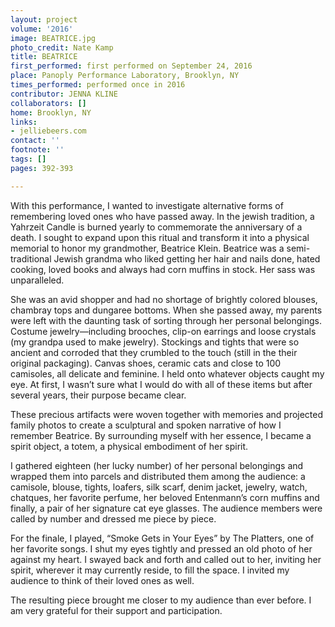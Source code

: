 ```yaml
---
layout: project
volume: '2016'
image: BEATRICE.jpg
photo_credit: Nate Kamp
title: BEATRICE
first_performed: first performed on September 24, 2016
place: Panoply Performance Laboratory, Brooklyn, NY
times_performed: performed once in 2016
contributor: JENNA KLINE
collaborators: []
home: Brooklyn, NY
links:
- jelliebeers.com
contact: ''
footnote: ''
tags: []
pages: 392-393

---
```


With this performance, I wanted to investigate alternative forms of remembering loved ones who have passed away. In the jewish tradition, a Yahrzeit Candle is burned yearly to commemorate the anniversary of a death. I sought to expand upon this ritual and transform it into a physical memorial to honor my grandmother, Beatrice Klein. Beatrice was a semi-traditional Jewish grandma who liked getting her hair and nails done, hated cooking, loved books and always had corn muffins in stock. Her sass was unparalleled.

She was an avid shopper and had no shortage of brightly colored blouses, chambray tops and dungaree bottoms. When she passed away, my parents were left with the daunting task of sorting through her personal belongings. Costume jewelry—including brooches, clip-on earrings and loose crystals (my grandpa used to make jewelry). Stockings and tights that were so ancient and corroded that they crumbled to the touch (still in the their original packaging). Canvas shoes, ceramic cats and close to 100 camisoles, all delicate and feminine. I held onto whatever objects caught my eye. At first, I wasn’t sure what I would do with all of these items but after several years, their purpose became clear.

These precious artifacts were woven together with memories and projected family photos to create a sculptural and spoken narrative of how I remember Beatrice. By surrounding myself with her essence, I became a spirit object, a totem, a physical embodiment of her spirit.

I gathered eighteen (her lucky number) of her personal belongings and wrapped them into parcels and distributed them among the audience: a camisole, blouse, tights, loafers, silk scarf, denim jacket, jewelry, watch, chatques, her favorite perfume, her beloved Entenmann’s corn muffins and finally, a pair of her signature cat eye glasses. The audience members were called by number and dressed me piece by piece.

For the finale, I played, “Smoke Gets in Your Eyes” by The Platters, one of her favorite songs. I shut my eyes tightly and pressed an old photo of her against my heart. I swayed back and forth and called out to her, inviting her spirit, wherever it may currently reside, to fill the space. I invited my audience to think of their loved ones as well.

The resulting piece brought me closer to my audience than ever before. I am very grateful for their support and participation.
